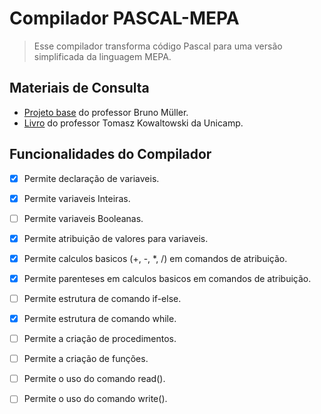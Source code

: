 # Compilador PASCAL-MEPA
> Esse compilador transforma código Pascal para uma versão simplificada da linguagem MEPA.

## Materiais de Consulta
- [Projeto base](https://www.inf.ufpr.br/bmuller/#/ci1211) do professor Bruno Müller.
- [Livro](https://www.ic.unicamp.br/~tomasz/ilp/) do professor Tomasz Kowaltowski da Unicamp.

## Funcionalidades do Compilador
- [X] Permite declaração de variaveis.
- [X] Permite variaveis Inteiras.
- [ ] Permite variaveis Booleanas.
- [X] Permite atribuição de valores para variaveis.
- [X] Permite calculos basicos (+, -, *, /) em comandos de atribuição.
- [X] Permite parenteses em calculos basicos em comandos de atribuição.
- [ ] Permite estrutura de comando if-else.
- [X] Permite estrutura de comando while.
- [ ] Permite a criação de procedimentos.
- [ ] Permite a criação de funções.
- [ ] Permite o uso do comando read().
- [ ] Permite o uso do comando write().



